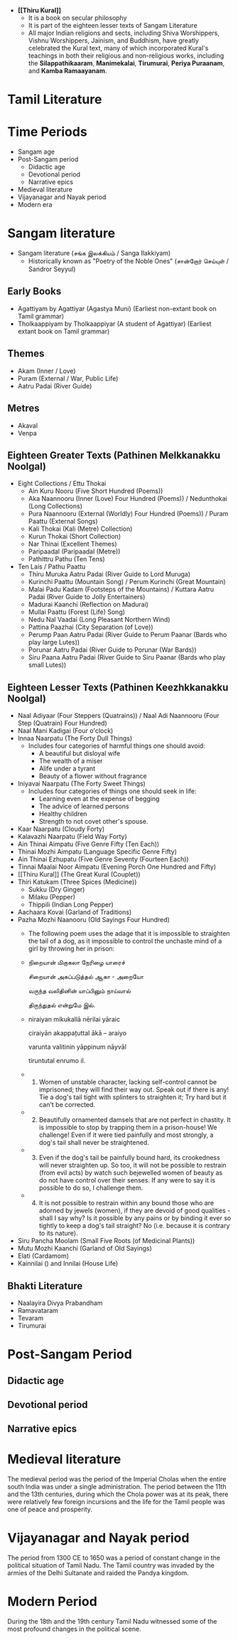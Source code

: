 - **[[Thiru Kural]]**
	- It is a book on secular philosophy
	- It is part of the eighteen lesser texts of Sangam Literature
	- All major Indian religions and sects, including Shiva Worshippers, Vishnu Worshippers, Jainism, and Buddhism, have greatly celebrated the Kural text, many of which incorporated Kural's teachings in both their religious and non-religious works, including the **Silappathikaaram**, **Manimekalai**, **Tirumurai**, **Periya Puraanam**, and **Kamba Ramaayanam**.
# Tamil Literature
# Time Periods
- Sangam age
- Post-Sangam period
    - Didactic age
    - Devotional period
    - Narrative epics
- Medieval literature
- Vijayanagar and Nayak period
- Modern era
# Sangam literature
- Sangam literature (சங்க இலக்கியம் / Sanga Ilakkiyam)
	- Historically known as "Poetry of the Noble Ones" (சான்றோர் செய்யுள் / Sandror Seyyul)
## Early Books
- Agattiyam by Agattiyar (Agastya Muni) (Earliest non-extant book on Tamil grammar)
- Tholkaappiyam by Tholkaappiyar (A student of Agattiyar) (Earliest extant book on Tamil grammar)
## Themes
- Akam (Inner / Love)
- Puram (External / War, Public Life)
- Aatru Padai (River Guide)
## Metres
- Akaval
- Venpa
## Eighteen Greater Texts (Pathinen Melkkanakku Noolgal)
- Eight Collections / Ettu Thokai
	- Ain Kuru Nooru (Five Short Hundred (Poems))
	- Aka Naannooru (Inner (Love) Four Hundred (Poems)) / Nedunthokai (Long Collections)
	- Pura Naannooru (External (Worldly) Four Hundred (Poems)) / Puram Paattu (External Songs)
	- Kali Thokai (Kali (Metre) Collection)
	- Kurun Thokai (Short Collection)
	- Nar Thinai (Excellent Themes)
	- Paripaadal (Paripaadal (Metre))
	- Pathittru Pathu (Ten Tens)
- Ten Lais / Pathu Paattu
	- Thiru Muruka Aatru Padai (River Guide to Lord Muruga)
	- Kurinchi Paattu (Mountain Song) / Perum Kurinchi (Great Mountain)
	- Malai Padu Kadam (Footsteps of the Mountains) / Kuttara Aatru Padai (River Guide to Jolly Entertainers)
	- Madurai Kaanchi (Reflection on Madurai)
	- Mullai Paattu (Forest (Life) Song)
	- Nedu Nal Vaadai (Long Pleasant Northern Wind)
	- Pattina Paazhai (City Separation (of Love))
	- Perump Paan Aatru Padai (River Guide to Perum Paanar (Bards who play large Lutes))
	- Porunar Aatru Padai (River Guide to Porunar (War Bards))
	- Siru Paana Aatru Padai (River Guide to Siru Paanar (Bards who play small Lutes))
## Eighteen Lesser Texts (Pathinen Keezhkkanakku Noolgal)
- Naal Adiyaar (Four Steppers (Quatrains)) / Naal Adi Naannooru (Four Step (Quatrain) Four Hundred)
- Naal Mani Kadigai (Four o'clock)
- Innaa Naarpatu (The Forty Dull Things)
	- Includes four categories of harmful things one should avoid:
		- A beautiful but disloyal wife
		- The wealth of a miser
		- Alife under a tyrant
		- Beauty of a flower without fragrance
- Iniyavai Naarpatu (The Forty Sweet Things)
	- Includes four categories of things one should seek in life:
		- Learning even at the expense of begging
		- The advice of learned persons
		- Healthy children
		- Strength to not covet other's spouse. 
- Kaar Naarpatu (Cloudy Forty)
- Kalavazhi Naarpatu (Field Way Forty)
- Ain Thinai Aimpatu (Five Genre Fifty (Ten Each))
- Thinai Mozhi Aimpatu (Language Specific Genre Fifty)
- Ain Thinai Ezhupatu (Five Genre Seventy (Fourteen Each))
- Tinnai Maalai Noor Aimpatu (Evening Porch One Hundred and Fifty)
- [[Thiru Kural]] (The Great Kural (Couplet))
- Thiri Katukam (Three Spices (Medicine))
	- Sukku (Dry Ginger)
	- Milaku (Pepper)
	- Thippili (Indian Long Pepper)
- Aachaara Kovai (Garland of Traditions)
- Pazha Mozhi Naanooru (Old Sayings Four Hundred)
	- The following poem uses the adage that it is impossible to straighten the tail of a dog, as it impossible to control the unchaste mind of a girl by throwing her in prison:
	- நிறையான் மிகுகலா நேரிழை யாரைச்
          
	  சிறையான் அகப்படுத்தல் ஆகா - அறையோ
          
	  வருந்த வலிதினின் யாப்பினும் நாய்வால்
          
	  திருந்துதல் என்றுமே இல்.
	- niraiyan mikukallā nērilai yāraic
          
	  ciraiyān akappațuttal ākā – araiyo
          
	  varunta valitinin yāppinum nāyvāl
          
	  tiruntutal enrumo il.
	- 1) Women of unstable character, lacking self-control cannot be imprisoned; they will find their way out. Speak out if there is any! Tie a dog's tail tight with splinters to straighten it; Try hard but it can't be corrected.
	- 2) Beautifully ornamented damsels that are not perfect in chastity. It is impossible to stop by trapping them in a prison-house! We challenge! Even if it were tied painfully and most strongly, a dog's tail shall never be straightened.
	- 3) Even if the dog's tail be painfully bound hard, its crookedness will never straighten up. So too, it will not be possible to restrain (from evil acts) by watch such bejewelled women of beauty as do not have control over their senses. If any were to say it is possible to do so, I challenge them.
	- 4) It is not possible to restrain within any bound those who are adorned by jewels (women), if they are devoid of good qualities - shall I say why? Is it possible by any pains or by binding it ever so tightly to keep a dog's tail straight? No (i.e. because it is contrary to its nature).
- Siru Pancha Moolam (Small Five Roots (of Medicinal Plants))
- Mutu Mozhi Kaanchi (Garland of Old Sayings)
- Elati (Cardamom)
- Kainnilai () and Innilai (House Life)
## Bhakti Literature
- Naalayira Divya Prabandham
- Ramavataram
- Tevaram
- Tirumurai
# Post-Sangam Period

## Didactic age

## Devotional period

## Narrative epics

# Medieval literature
The medieval period was the period of the Imperial Cholas when the entire south India was under a single administration. The period between the 11th and the 13th centuries, during which the Chola power was at its peak, there were relatively few foreign incursions and the life for the Tamil people was one of peace and prosperity.
# Vijayanagar and Nayak period
The period from 1300 CE to 1650 was a period of constant change in the political situation of Tamil Nadu. The Tamil country was invaded by the armies of the Delhi Sultanate and raided the Pandya kingdom.
# Modern Period
During the 18th and the 19th century Tamil Nadu witnessed some of the most profound changes in the political scene.

